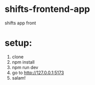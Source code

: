 # shifts-frontend-app
shifts app front 


# setup:


1. clone
2. npm install
3. npm run dev
4. go to http://127.0.0.1:5173
5. salam!